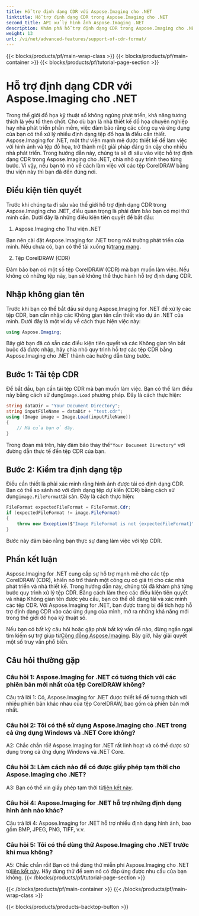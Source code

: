 ```yaml
---
title: Hỗ trợ định dạng CDR với Aspose.Imaging cho .NET
linktitle: Hỗ trợ định dạng CDR trong Aspose.Imaging cho .NET
second_title: API xử lý hình ảnh Aspose.Imaging .NET
description: Khám phá hỗ trợ định dạng CDR trong Aspose.Imaging cho .NET. Hướng dẫn từng bước để tải và xác minh tệp CorelDRAW. Hoàn hảo cho các nhà phát triển và nhà thiết kế.
weight: 13
url: /vi/net/advanced-features/support-of-cdr-format/
---
```


{{< blocks/products/pf/main-wrap-class >}}
{{< blocks/products/pf/main-container >}}
{{< blocks/products/pf/tutorial-page-section >}}

# Hỗ trợ định dạng CDR với Aspose.Imaging cho .NET

Trong thế giới đồ họa kỹ thuật số không ngừng phát triển, khả năng tương thích là yếu tố then chốt. Cho dù bạn là nhà thiết kế đồ họa chuyên nghiệp hay nhà phát triển phần mềm, việc đảm bảo rằng các công cụ và ứng dụng của bạn có thể xử lý nhiều định dạng tệp đồ họa là điều cần thiết. Aspose.Imaging for .NET, một thư viện mạnh mẽ được thiết kế để làm việc với hình ảnh và tệp đồ họa, trở thành một giải pháp đáng tin cậy cho nhiều nhà phát triển. Trong hướng dẫn này, chúng ta sẽ đi sâu vào việc hỗ trợ định dạng CDR trong Aspose.Imaging cho .NET, chia nhỏ quy trình theo từng bước. Vì vậy, nếu bạn tò mò về cách làm việc với các tệp CorelDRAW bằng thư viện này thì bạn đã đến đúng nơi.

## Điều kiện tiên quyết

Trước khi chúng ta đi sâu vào thế giới hỗ trợ định dạng CDR trong Aspose.Imaging cho .NET, điều quan trọng là phải đảm bảo bạn có mọi thứ mình cần. Dưới đây là những điều kiện tiên quyết để bắt đầu:

1. Aspose.Imaging cho Thư viện .NET

 Bạn nên cài đặt Aspose.Imaging for .NET trong môi trường phát triển của mình. Nếu chưa có, bạn có thể tải xuống từ[trang mạng](https://releases.aspose.com/imaging/net/).

2. Tệp CorelDRAW (CDR)

Đảm bảo bạn có một số tệp CorelDRAW (CDR) mà bạn muốn làm việc. Nếu không có những tệp này, bạn sẽ không thể thực hành hỗ trợ định dạng CDR.

## Nhập không gian tên

Trước khi bạn có thể bắt đầu sử dụng Aspose.Imaging for .NET để xử lý các tệp CDR, bạn cần nhập các Không gian tên cần thiết vào dự án .NET của mình. Dưới đây là một ví dụ về cách thực hiện việc này:

```csharp
using Aspose.Imaging;
```

Bây giờ bạn đã có sẵn các điều kiện tiên quyết và các Không gian tên bắt buộc đã được nhập, hãy chia nhỏ quy trình hỗ trợ các tệp CDR bằng Aspose.Imaging cho .NET thành các hướng dẫn từng bước.

## Bước 1: Tải tệp CDR

 Để bắt đầu, bạn cần tải tệp CDR mà bạn muốn làm việc. Bạn có thể làm điều này bằng cách sử dụng`Image.Load` phương pháp. Đây là cách thực hiện:

```csharp
string dataDir = "Your Document Directory";
string inputFileName = dataDir + "test.cdr";
using (Image image = Image.Load(inputFileName))
{
    // Mã của bạn ở đây.
}
```

 Trong đoạn mã trên, hãy đảm bảo thay thế`"Your Document Directory"` với đường dẫn thực tế đến tệp CDR của bạn.

## Bước 2: Kiểm tra định dạng tệp

 Điều cần thiết là phải xác minh rằng hình ảnh được tải có định dạng CDR. Bạn có thể so sánh nó với định dạng tệp dự kiến (CDR) bằng cách sử dụng`image.FileFormat`tài sản. Đây là cách thực hiện:

```csharp
FileFormat expectedFileFormat = FileFormat.Cdr;
if (expectedFileFormat != image.FileFormat)
{
    throw new Exception($"Image FileFormat is not {expectedFileFormat}");
}
```

Bước này đảm bảo rằng bạn thực sự đang làm việc với tệp CDR.

## Phần kết luận

Aspose.Imaging for .NET cung cấp sự hỗ trợ mạnh mẽ cho các tệp CorelDRAW (CDR), khiến nó trở thành một công cụ có giá trị cho các nhà phát triển và nhà thiết kế. Trong hướng dẫn này, chúng tôi đã khám phá từng bước quy trình xử lý tệp CDR. Bằng cách làm theo các điều kiện tiên quyết và nhập Không gian tên được yêu cầu, bạn có thể dễ dàng tải và xác minh các tệp CDR. Với Aspose.Imaging for .NET, bạn được trang bị để tích hợp hỗ trợ định dạng CDR vào các ứng dụng của mình, mở ra những khả năng mới trong thế giới đồ họa kỹ thuật số.

 Nếu bạn có bất kỳ câu hỏi hoặc gặp phải bất kỳ vấn đề nào, đừng ngần ngại tìm kiếm sự trợ giúp từ[Cộng đồng Aspose.Imaging](https://forum.aspose.com/). Bây giờ, hãy giải quyết một số truy vấn phổ biến.

## Câu hỏi thường gặp

### Câu hỏi 1: Aspose.Imaging for .NET có tương thích với các phiên bản mới nhất của tệp CorelDRAW không?

Câu trả lời 1: Có, Aspose.Imaging for .NET được thiết kế để tương thích với nhiều phiên bản khác nhau của tệp CorelDRAW, bao gồm cả phiên bản mới nhất.

### Câu hỏi 2: Tôi có thể sử dụng Aspose.Imaging cho .NET trong cả ứng dụng Windows và .NET Core không?

A2: Chắc chắn rồi! Aspose.Imaging for .NET rất linh hoạt và có thể được sử dụng trong cả ứng dụng Windows và .NET Core.

### Câu hỏi 3: Làm cách nào để có được giấy phép tạm thời cho Aspose.Imaging cho .NET?

 A3: Bạn có thể xin giấy phép tạm thời từ[liên kết này](https://purchase.aspose.com/temporary-license/).

### Câu hỏi 4: Aspose.Imaging for .NET hỗ trợ những định dạng hình ảnh nào khác?

Câu trả lời 4: Aspose.Imaging for .NET hỗ trợ nhiều định dạng hình ảnh, bao gồm BMP, JPEG, PNG, TIFF, v.v.

### Câu hỏi 5: Tôi có thể dùng thử Aspose.Imaging cho .NET trước khi mua không?

 A5: Chắc chắn rồi! Bạn có thể dùng thử miễn phí Aspose.Imaging cho .NET từ[liên kết này](https://releases.aspose.com/). Hãy dùng thử để xem nó có đáp ứng được nhu cầu của bạn không.
{{< /blocks/products/pf/tutorial-page-section >}}

{{< /blocks/products/pf/main-container >}}
{{< /blocks/products/pf/main-wrap-class >}}

{{< blocks/products/products-backtop-button >}}
